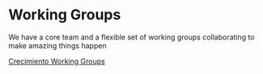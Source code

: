 # Working Groups

We have a core team and a flexible set of working groups collaborating to make amazing things happen

[Crecimiento Working Groups](https://docs.google.com/presentation/d/1wgXHGxGQp0_dwUHOmqkBJPW0DhNXIoaotiE8jkwwnEk/edit#slide=id.g4c604e1042596a82_106)
